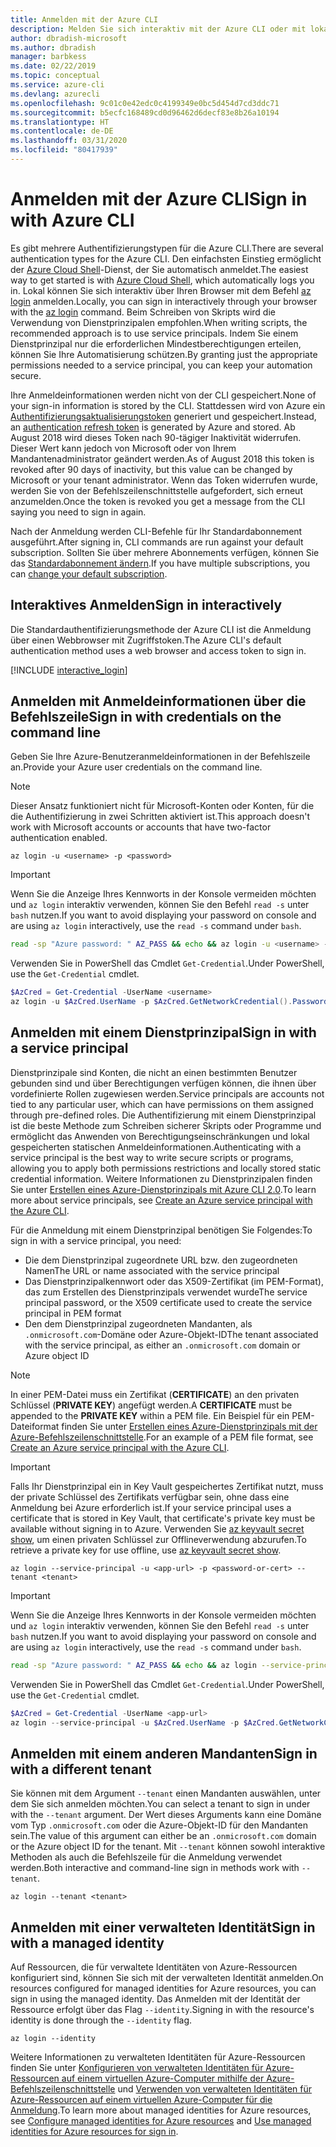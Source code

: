 ```yaml
---
title: Anmelden mit der Azure CLI
description: Melden Sie sich interaktiv mit der Azure CLI oder mit lokalen Anmeldeinformationen an.
author: dbradish-microsoft
ms.author: dbradish
manager: barbkess
ms.date: 02/22/2019
ms.topic: conceptual
ms.service: azure-cli
ms.devlang: azurecli
ms.openlocfilehash: 9c01c0e42edc0c4199349e0bc5d454d7cd3ddc71
ms.sourcegitcommit: b5ecfc168489cd0d96462d6decf83e8b26a10194
ms.translationtype: HT
ms.contentlocale: de-DE
ms.lasthandoff: 03/31/2020
ms.locfileid: "80417939"
---
```

# <a name="sign-in-with-azure-cli"></a><span data-ttu-id="96706-103">Anmelden mit der Azure CLI</span><span class="sxs-lookup"><span data-stu-id="96706-103">Sign in with Azure CLI</span></span> 

<span data-ttu-id="96706-104">Es gibt mehrere Authentifizierungstypen für die Azure CLI.</span><span class="sxs-lookup"><span data-stu-id="96706-104">There are several authentication types for the Azure CLI.</span></span> <span data-ttu-id="96706-105">Den einfachsten Einstieg ermöglicht der [Azure Cloud Shell](/azure/cloud-shell/overview)-Dienst, der Sie automatisch anmeldet.</span><span class="sxs-lookup"><span data-stu-id="96706-105">The easiest way to get started is with [Azure Cloud Shell](/azure/cloud-shell/overview), which automatically logs you in.</span></span>
<span data-ttu-id="96706-106">Lokal können Sie sich interaktiv über Ihren Browser mit dem Befehl [az login](/cli/azure/reference-index#az-login) anmelden.</span><span class="sxs-lookup"><span data-stu-id="96706-106">Locally, you can sign in interactively through your browser with the [az login](/cli/azure/reference-index#az-login) command.</span></span> <span data-ttu-id="96706-107">Beim Schreiben von Skripts wird die Verwendung von Dienstprinzipalen empfohlen.</span><span class="sxs-lookup"><span data-stu-id="96706-107">When writing scripts, the recommended approach is to use service principals.</span></span> <span data-ttu-id="96706-108">Indem Sie einem Dienstprinzipal nur die erforderlichen Mindestberechtigungen erteilen, können Sie Ihre Automatisierung schützen.</span><span class="sxs-lookup"><span data-stu-id="96706-108">By granting just the appropriate permissions needed to a service principal, you can keep your automation secure.</span></span>

<span data-ttu-id="96706-109">Ihre Anmeldeinformationen werden nicht von der CLI gespeichert.</span><span class="sxs-lookup"><span data-stu-id="96706-109">None of your sign-in information is stored by the CLI.</span></span> <span data-ttu-id="96706-110">Stattdessen wird von Azure ein [Authentifizierungsaktualisierungstoken](https://docs.microsoft.com/azure/active-directory/develop/v1-id-and-access-tokens#refresh-tokens) generiert und gespeichert.</span><span class="sxs-lookup"><span data-stu-id="96706-110">Instead, an [authentication refresh token](https://docs.microsoft.com/azure/active-directory/develop/v1-id-and-access-tokens#refresh-tokens) is generated by Azure and stored.</span></span> <span data-ttu-id="96706-111">Ab August 2018 wird dieses Token nach 90-tägiger Inaktivität widerrufen. Dieser Wert kann jedoch von Microsoft oder von Ihrem Mandantenadministrator geändert werden.</span><span class="sxs-lookup"><span data-stu-id="96706-111">As of August 2018 this token is revoked after 90 days of inactivity, but this value can be changed by Microsoft or your tenant administrator.</span></span> <span data-ttu-id="96706-112">Wenn das Token widerrufen wurde, werden Sie von der Befehlszeilenschnittstelle aufgefordert, sich erneut anzumelden.</span><span class="sxs-lookup"><span data-stu-id="96706-112">Once the token is revoked you get a message from the CLI saying you need to sign in again.</span></span>

<span data-ttu-id="96706-113">Nach der Anmeldung werden CLI-Befehle für Ihr Standardabonnement ausgeführt.</span><span class="sxs-lookup"><span data-stu-id="96706-113">After signing in, CLI commands are run against your default subscription.</span></span> <span data-ttu-id="96706-114">Sollten Sie über mehrere Abonnements verfügen, können Sie das [Standardabonnement ändern](manage-azure-subscriptions-azure-cli.md).</span><span class="sxs-lookup"><span data-stu-id="96706-114">If you have multiple subscriptions, you can [change your default subscription](manage-azure-subscriptions-azure-cli.md).</span></span>

## <a name="sign-in-interactively"></a><span data-ttu-id="96706-115">Interaktives Anmelden</span><span class="sxs-lookup"><span data-stu-id="96706-115">Sign in interactively</span></span>

<span data-ttu-id="96706-116">Die Standardauthentifizierungsmethode der Azure CLI ist die Anmeldung über einen Webbrowser mit Zugriffstoken.</span><span class="sxs-lookup"><span data-stu-id="96706-116">The Azure CLI's default authentication method uses a web browser and access token to sign in.</span></span>

[!INCLUDE [interactive_login](includes/interactive-login.md)]

## <a name="sign-in-with-credentials-on-the-command-line"></a><span data-ttu-id="96706-117">Anmelden mit Anmeldeinformationen über die Befehlszeile</span><span class="sxs-lookup"><span data-stu-id="96706-117">Sign in with credentials on the command line</span></span>

<span data-ttu-id="96706-118">Geben Sie Ihre Azure-Benutzeranmeldeinformationen in der Befehlszeile an.</span><span class="sxs-lookup"><span data-stu-id="96706-118">Provide your Azure user credentials on the command line.</span></span>

> [!Note]
> <span data-ttu-id="96706-119">Dieser Ansatz funktioniert nicht für Microsoft-Konten oder Konten, für die die Authentifizierung in zwei Schritten aktiviert ist.</span><span class="sxs-lookup"><span data-stu-id="96706-119">This approach doesn't work with Microsoft accounts or accounts that have two-factor authentication enabled.</span></span>

```azurecli-interactive
az login -u <username> -p <password>
```

> [!IMPORTANT]
> <span data-ttu-id="96706-120">Wenn Sie die Anzeige Ihres Kennworts in der Konsole vermeiden möchten und `az login` interaktiv verwenden, können Sie den Befehl `read -s` unter `bash` nutzen.</span><span class="sxs-lookup"><span data-stu-id="96706-120">If you want to avoid displaying your password on console and are using `az login` interactively, use the `read -s` command under `bash`.</span></span>
>
> ```bash
> read -sp "Azure password: " AZ_PASS && echo && az login -u <username> -p $AZ_PASS
> ```
>
> <span data-ttu-id="96706-121">Verwenden Sie in PowerShell das Cmdlet `Get-Credential`.</span><span class="sxs-lookup"><span data-stu-id="96706-121">Under PowerShell, use the `Get-Credential` cmdlet.</span></span>
>
> ```powershell
> $AzCred = Get-Credential -UserName <username>
> az login -u $AzCred.UserName -p $AzCred.GetNetworkCredential().Password
> ```

## <a name="sign-in-with-a-service-principal"></a><span data-ttu-id="96706-122">Anmelden mit einem Dienstprinzipal</span><span class="sxs-lookup"><span data-stu-id="96706-122">Sign in with a service principal</span></span>

<span data-ttu-id="96706-123">Dienstprinzipale sind Konten, die nicht an einen bestimmten Benutzer gebunden sind und über Berechtigungen verfügen können, die ihnen über vordefinierte Rollen zugewiesen werden.</span><span class="sxs-lookup"><span data-stu-id="96706-123">Service principals are accounts not tied to any particular user, which can have permissions on them assigned through pre-defined roles.</span></span> <span data-ttu-id="96706-124">Die Authentifizierung mit einem Dienstprinzipal ist die beste Methode zum Schreiben sicherer Skripts oder Programme und ermöglicht das Anwenden von Berechtigungseinschränkungen und lokal gespeicherten statischen Anmeldeinformationen.</span><span class="sxs-lookup"><span data-stu-id="96706-124">Authenticating with a service principal is the best way to write secure scripts or programs, allowing you to apply both permissions restrictions and locally stored static credential information.</span></span> <span data-ttu-id="96706-125">Weitere Informationen zu Dienstprinzipalen finden Sie unter [Erstellen eines Azure-Dienstprinzipals mit Azure CLI 2.0](/cli/azure/create-an-azure-service-principal-azure-cli.md).</span><span class="sxs-lookup"><span data-stu-id="96706-125">To learn more about service principals, see [Create an Azure service principal with the Azure CLI](/cli/azure/create-an-azure-service-principal-azure-cli.md).</span></span>

<span data-ttu-id="96706-126">Für die Anmeldung mit einem Dienstprinzipal benötigen Sie Folgendes:</span><span class="sxs-lookup"><span data-stu-id="96706-126">To sign in with a service principal, you need:</span></span>

* <span data-ttu-id="96706-127">Die dem Dienstprinzipal zugeordnete URL bzw. den zugeordneten Namen</span><span class="sxs-lookup"><span data-stu-id="96706-127">The URL or name associated with the service principal</span></span>
* <span data-ttu-id="96706-128">Das Dienstprinzipalkennwort oder das X509-Zertifikat (im PEM-Format), das zum Erstellen des Dienstprinzipals verwendet wurde</span><span class="sxs-lookup"><span data-stu-id="96706-128">The service principal password, or the X509 certificate used to create the service principal in PEM format</span></span>
* <span data-ttu-id="96706-129">Den dem Dienstprinzipal zugeordneten Mandanten, als `.onmicrosoft.com`-Domäne oder Azure-Objekt-ID</span><span class="sxs-lookup"><span data-stu-id="96706-129">The tenant associated with the service principal, as either an `.onmicrosoft.com` domain or Azure object ID</span></span>

> [!NOTE]
> <span data-ttu-id="96706-130">In einer PEM-Datei muss ein Zertifikat (**CERTIFICATE**) an den privaten Schlüssel (**PRIVATE KEY**) angefügt werden.</span><span class="sxs-lookup"><span data-stu-id="96706-130">A **CERTIFICATE** must be appended to the **PRIVATE KEY** within a PEM file.</span></span>  <span data-ttu-id="96706-131">Ein Beispiel für ein PEM-Dateiformat finden Sie unter [Erstellen eines Azure-Dienstprinzipals mit der Azure-Befehlszeilenschnittstelle](create-an-azure-service-principal-azure-cli#sign-in-using-a-service-principal).</span><span class="sxs-lookup"><span data-stu-id="96706-131">For an example of a PEM file format, see [Create an Azure service principal with the Azure CLI](create-an-azure-service-principal-azure-cli#sign-in-using-a-service-principal).</span></span> 
>

> [!IMPORTANT]
>
> <span data-ttu-id="96706-132">Falls Ihr Dienstprinzipal ein in Key Vault gespeichertes Zertifikat nutzt, muss der private Schlüssel des Zertifikats verfügbar sein, ohne dass eine Anmeldung bei Azure erforderlich ist.</span><span class="sxs-lookup"><span data-stu-id="96706-132">If your service principal uses a certificate that is stored in Key Vault, that certificate's private key must be available without signing in to Azure.</span></span> <span data-ttu-id="96706-133">Verwenden Sie [az keyvault secret show](/cli/azure/keyvault/secret), um einen privaten Schlüssel zur Offlineverwendung abzurufen.</span><span class="sxs-lookup"><span data-stu-id="96706-133">To retrieve a private key for use offline, use [az keyvault secret show](/cli/azure/keyvault/secret).</span></span>

```azurecli-interactive
az login --service-principal -u <app-url> -p <password-or-cert> --tenant <tenant>
```

> [!IMPORTANT]
> <span data-ttu-id="96706-134">Wenn Sie die Anzeige Ihres Kennworts in der Konsole vermeiden möchten und `az login` interaktiv verwenden, können Sie den Befehl `read -s` unter `bash` nutzen.</span><span class="sxs-lookup"><span data-stu-id="96706-134">If you want to avoid displaying your password on console and are using `az login` interactively, use the `read -s` command under `bash`.</span></span>
>
> ```bash
> read -sp "Azure password: " AZ_PASS && echo && az login --service-principal -u <app-url> -p $AZ_PASS --tenant <tenant>
> ```
>
> <span data-ttu-id="96706-135">Verwenden Sie in PowerShell das Cmdlet `Get-Credential`.</span><span class="sxs-lookup"><span data-stu-id="96706-135">Under PowerShell, use the `Get-Credential` cmdlet.</span></span>
>
> ```powershell
> $AzCred = Get-Credential -UserName <app-url>
> az login --service-principal -u $AzCred.UserName -p $AzCred.GetNetworkCredential().Password --tenant <tenant>
> ```

## <a name="sign-in-with-a-different-tenant"></a><span data-ttu-id="96706-136">Anmelden mit einem anderen Mandanten</span><span class="sxs-lookup"><span data-stu-id="96706-136">Sign in with a different tenant</span></span>

<span data-ttu-id="96706-137">Sie können mit dem Argument `--tenant` einen Mandanten auswählen, unter dem Sie sich anmelden möchten.</span><span class="sxs-lookup"><span data-stu-id="96706-137">You can select a tenant to sign in under with the `--tenant` argument.</span></span> <span data-ttu-id="96706-138">Der Wert dieses Arguments kann eine Domäne vom Typ `.onmicrosoft.com` oder die Azure-Objekt-ID für den Mandanten sein.</span><span class="sxs-lookup"><span data-stu-id="96706-138">The value of this argument can either be an `.onmicrosoft.com` domain or the Azure object ID for the tenant.</span></span> <span data-ttu-id="96706-139">Mit `--tenant` können sowohl interaktive Methoden als auch die Befehlszeile für die Anmeldung verwendet werden.</span><span class="sxs-lookup"><span data-stu-id="96706-139">Both interactive and command-line sign in methods work with `--tenant`.</span></span>

```azurecli-interactive
az login --tenant <tenant>
```

## <a name="sign-in-with-a-managed-identity"></a><span data-ttu-id="96706-140">Anmelden mit einer verwalteten Identität</span><span class="sxs-lookup"><span data-stu-id="96706-140">Sign in with a managed identity</span></span>

<span data-ttu-id="96706-141">Auf Ressourcen, die für verwaltete Identitäten von Azure-Ressourcen konfiguriert sind, können Sie sich mit der verwalteten Identität anmelden.</span><span class="sxs-lookup"><span data-stu-id="96706-141">On resources configured for managed identities for Azure resources, you can sign in using the managed identity.</span></span> <span data-ttu-id="96706-142">Das Anmelden mit der Identität der Ressource erfolgt über das Flag `--identity`.</span><span class="sxs-lookup"><span data-stu-id="96706-142">Signing in with the resource's identity is done through the `--identity` flag.</span></span>

```azurecli-interactive
az login --identity
```

<span data-ttu-id="96706-143">Weitere Informationen zu verwalteten Identitäten für Azure-Ressourcen finden Sie unter [Konfigurieren von verwalteten Identitäten für Azure-Ressourcen auf einem virtuellen Azure-Computer mithilfe der Azure-Befehlszeilenschnittstelle](https://docs.microsoft.com/azure/active-directory/managed-identities-azure-resources/qs-configure-cli-windows-vm) und [Verwenden von verwalteten Identitäten für Azure-Ressourcen auf einem virtuellen Azure-Computer für die Anmeldung](https://docs.microsoft.com/azure/active-directory/managed-identities-azure-resources/how-to-use-vm-sign-in).</span><span class="sxs-lookup"><span data-stu-id="96706-143">To learn more about managed identities for Azure resources, see [Configure managed identities for Azure resources](https://docs.microsoft.com/azure/active-directory/managed-identities-azure-resources/qs-configure-cli-windows-vm) and [Use managed identities for Azure resources for sign in](https://docs.microsoft.com/azure/active-directory/managed-identities-azure-resources/how-to-use-vm-sign-in).</span></span>
